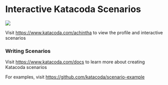 # Interactive Katacoda Scenarios

[![](http://shields.katacoda.com/katacoda/achintha/count.svg)](https://www.katacoda.com/achintha "Get your profile on Katacoda.com")

Visit https://www.katacoda.com/achintha to view the profile and interactive scenarios

### Writing Scenarios
Visit https://www.katacoda.com/docs to learn more about creating Katacoda scenarios

For examples, visit https://github.com/katacoda/scenario-example
